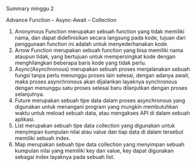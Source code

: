 Summary minggu 2 

Advance Function – Async-Await – Collection

1. Anonymous Function merupakan sebuah function yang tidak memiliki nama, dan dapat didefinisikan secara langsung pada kode, tujuan dari penggunaan function ini adalah untuk menyederhanakan kode.
2. Arrow Function merupakan sebuah function yang bisa memiliki nama ataupun tidak, yang bertujuan untuk mempersingkat kode dengan menghilangkan beberapa baris kode yang tidak perlu.
3. Async(Asynchronous) merupakan sebuah proses menjalanakan sebuah fungsi tanpa perlu menunggu proses lain selesai, dengan adanya await, maka proses asynchronous akan dijalankan layaknya synchronous dengan menunggu satu proses selesai baru dilanjutkan dengan proses selanjutnya.
4. Future merupakan sebuah tipe data dalam proses asynchronous yang digunakan untuk menangani program yang mungkin membutuhkan waktu untuk meload sebuah data, atau mengakses API di dalam sebuah aplikasi.
5. List merupakan sebuah tipe data collection yang digunakan untuk menyimpan kumpulan nilai atau value dan tiap data di dalam tersebut memiliki sebuah index.
6. Map merupakan sebuah tipe data collection yang menyimpan sebuah kumpulan nilai yang memiliki key dan value, key dapat digunakan sebagai index layaknya pada sebuah list.